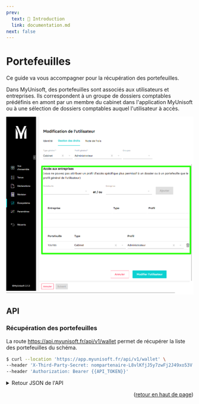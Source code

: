 ```yaml
---
prev:
  text: 🐤 Introduction
  link: documentation.md
next: false
---
```


<span id="readme-top"></span>

# Portefeuilles

Ce guide va vous accompagner pour la récupération des portefeuilles.

Dans MyUnisoft, des portefeuilles sont associés aux utilisateurs et entreprises.
Ils correspondent à un groupe de dossiers comptables prédéfinis en amont par un membre du cabinet dans l'application MyUnisoft ou à une sélection de dossiers comptables auquel l'utilisateur à accès.

![](../../images/crm_wallets.png)

## API

### Récupération des portefeuilles

La route https://api.myunisoft.fr/api/v1/wallet permet de récupérer la liste des portefeuilles du schéma.

```bash
$ curl --location 'https://app.myunisoft.fr/api/v1/wallet' \
--header 'X-Third-Party-Secret: nompartenaire-L8vlKfjJ5y7zwFj2J49xo53V' \
--header 'Authorization: Bearer {{API_TOKEN}}'
```

<details class="details custom-block"><summary>Retour JSON de l'API</summary>

```json
[
  {
    "id_wallet": 1,
    "main_wallet": true,
    "libelle": "TOUTES",
    "nb_society": 4,
    "list_society": [
      {
        "name": "TEST",
        "id_society": 149
      },
      {
        "name": "TEST_2",
        "id_society": 148
      },
      {
        "name": "TEST_3",
        "id_society": 220
      },
      {
        "name": "TEST_4",
        "id_society": 205
      }
    ]
  }
]
```

</details>

<p align="right">(<a href="#readme-top">retour en haut de page</a>)</p>
